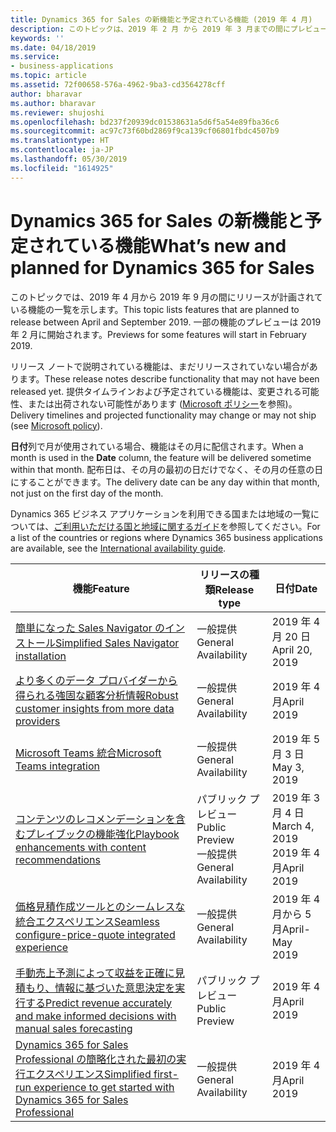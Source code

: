 ```yaml
---
title: Dynamics 365 for Sales の新機能と予定されている機能 (2019 年 4 月)
description: このトピックは、2019 年 2 月 から 2019 年 3 月までの間にプレビューになり、2019 年 4 月から 2019 年 9 月までの間にリリース予定の機能の一覧を示します。
keywords: ''
ms.date: 04/18/2019
ms.service:
- business-applications
ms.topic: article
ms.assetid: 72f00658-576a-4962-9ba3-cd3564278cff
author: bharavar
ms.author: bharavar
ms.reviewer: shujoshi
ms.openlocfilehash: bd237f20939dc01538631a5d6f5a54e89fba36c6
ms.sourcegitcommit: ac97c73f60bd2869f9ca139cf06801fbdc4507b9
ms.translationtype: HT
ms.contentlocale: ja-JP
ms.lasthandoff: 05/30/2019
ms.locfileid: "1614925"
---
```

#  <a name="whats-new-and-planned-for-dynamics-365-for-sales"></a><span data-ttu-id="aa749-103">Dynamics 365 for Sales の新機能と予定されている機能</span><span class="sxs-lookup"><span data-stu-id="aa749-103">What’s new and planned for Dynamics 365 for Sales</span></span>

<span data-ttu-id="aa749-104">このトピックでは、2019 年 4 月から 2019 年 9 月の間にリリースが計画されている機能の一覧を示します。</span><span class="sxs-lookup"><span data-stu-id="aa749-104">This topic lists features that are planned to release between April and September 2019.</span></span> <span data-ttu-id="aa749-105">一部の機能のプレビューは 2019 年 2 月に開始されます。</span><span class="sxs-lookup"><span data-stu-id="aa749-105">Previews for some features will start in February 2019.</span></span> 

<span data-ttu-id="aa749-106">リリース ノートで説明されている機能は、まだリリースされていない場合があります。</span><span class="sxs-lookup"><span data-stu-id="aa749-106">These release notes describe functionality that may not have been released yet.</span></span> <span data-ttu-id="aa749-107">提供タイムラインおよび予定されている機能は、変更される可能性、または出荷されない可能性があります ([Microsoft ポリシー](https://go.microsoft.com/fwlink/p/?linkid=2007332)を参照)。</span><span class="sxs-lookup"><span data-stu-id="aa749-107">Delivery timelines and projected functionality may change or may not ship (see [Microsoft policy](https://go.microsoft.com/fwlink/p/?linkid=2007332)).</span></span>

<span data-ttu-id="aa749-108">**日付**列で月が使用されている場合、機能はその月に配信されます。</span><span class="sxs-lookup"><span data-stu-id="aa749-108">When a month is used in the **Date** column, the feature will be delivered sometime within that month.</span></span> <span data-ttu-id="aa749-109">配布日は、その月の最初の日だけでなく、その月の任意の日にすることができます。</span><span class="sxs-lookup"><span data-stu-id="aa749-109">The delivery date can be any day within that month, not just on the first day of the month.</span></span>

<span data-ttu-id="aa749-110">Dynamics 365 ビジネス アプリケーションを利用できる国または地域の一覧については、[ご利用いただける国と地域に関するガイド](https://aka.ms/dynamics_365_international_availability_deck)を参照してください。</span><span class="sxs-lookup"><span data-stu-id="aa749-110">For a list of the countries or regions where Dynamics 365 business applications are available, see the [International availability guide](https://aka.ms/dynamics_365_international_availability_deck).</span></span>



| <span data-ttu-id="aa749-111">機能</span><span class="sxs-lookup"><span data-stu-id="aa749-111">Feature</span></span>         | <span data-ttu-id="aa749-112">リリースの種類</span><span class="sxs-lookup"><span data-stu-id="aa749-112">Release type</span></span>         | <span data-ttu-id="aa749-113">日付</span><span class="sxs-lookup"><span data-stu-id="aa749-113">Date</span></span> |
|-------------------------------|----------------------|----------------------|
| [<span data-ttu-id="aa749-114">簡単になった Sales Navigator のインストール</span><span class="sxs-lookup"><span data-stu-id="aa749-114">Simplified Sales Navigator installation</span></span>](intelligent-social-selling-relationship-sales-mrs.md) | <span data-ttu-id="aa749-115">一般提供</span><span class="sxs-lookup"><span data-stu-id="aa749-115">General Availability</span></span> | <span data-ttu-id="aa749-116">2019 年 4 月 20 日</span><span class="sxs-lookup"><span data-stu-id="aa749-116">April 20, 2019</span></span>           |
| [<span data-ttu-id="aa749-117">より多くのデータ プロバイダーから得られる強固な顧客分析情報</span><span class="sxs-lookup"><span data-stu-id="aa749-117">Robust customer insights from more data providers</span></span>](robust-customer-insights-more-data-providers.md)                      | <span data-ttu-id="aa749-118">一般提供</span><span class="sxs-lookup"><span data-stu-id="aa749-118">General Availability</span></span> | <span data-ttu-id="aa749-119">2019 年 4 月</span><span class="sxs-lookup"><span data-stu-id="aa749-119">April 2019</span></span>           |
| [<span data-ttu-id="aa749-120">Microsoft Teams 統合</span><span class="sxs-lookup"><span data-stu-id="aa749-120">Microsoft Teams integration</span></span>](productive-sales-collaboration-teams.md)              | <span data-ttu-id="aa749-121">一般提供</span><span class="sxs-lookup"><span data-stu-id="aa749-121">General Availability</span></span> | <span data-ttu-id="aa749-122">2019 年 5 月 3 日</span><span class="sxs-lookup"><span data-stu-id="aa749-122">May 3, 2019</span></span>           |
| [<span data-ttu-id="aa749-123">コンテンツのレコメンデーションを含むプレイブックの機能強化</span><span class="sxs-lookup"><span data-stu-id="aa749-123">Playbook enhancements with content recommendations</span></span>](content-recommendation-sales-playbook.md)                    | <span data-ttu-id="aa749-124">パブリック プレビュー</span><span class="sxs-lookup"><span data-stu-id="aa749-124">Public Preview</span></span><br><span data-ttu-id="aa749-125">一般提供</span><span class="sxs-lookup"><span data-stu-id="aa749-125">General Availability</span></span> | <span data-ttu-id="aa749-126">2019 年 3 月 4 日</span><span class="sxs-lookup"><span data-stu-id="aa749-126">March 4, 2019</span></span><br><span data-ttu-id="aa749-127">2019 年 4 月</span><span class="sxs-lookup"><span data-stu-id="aa749-127">April 2019</span></span>           |
| [<span data-ttu-id="aa749-128">価格見積作成ツールとのシームレスな統合エクスペリエンス</span><span class="sxs-lookup"><span data-stu-id="aa749-128">Seamless configure-price-quote integrated experience</span></span>](seamless-configure-price-quote-integrated-experience.md)        | <span data-ttu-id="aa749-129">一般提供</span><span class="sxs-lookup"><span data-stu-id="aa749-129">General Availability</span></span> | <span data-ttu-id="aa749-130">2019 年 4 月から 5 月</span><span class="sxs-lookup"><span data-stu-id="aa749-130">April-May 2019</span></span>           |
| [<span data-ttu-id="aa749-131">手動売上予測によって収益を正確に見積もり、情報に基づいた意思決定を実行する</span><span class="sxs-lookup"><span data-stu-id="aa749-131">Predict revenue accurately and make informed decisions with manual sales forecasting</span></span>](simple-forecasting-effective-sales-performance-management.md)            | <span data-ttu-id="aa749-132">パブリック プレビュー</span><span class="sxs-lookup"><span data-stu-id="aa749-132">Public Preview</span></span> | <span data-ttu-id="aa749-133">2019 年 4 月</span><span class="sxs-lookup"><span data-stu-id="aa749-133">April 2019</span></span>           |
| [<span data-ttu-id="aa749-134">Dynamics 365 for Sales Professional の簡略化された最初の実行エクスペリエンス</span><span class="sxs-lookup"><span data-stu-id="aa749-134">Simplified first-run experience to get started with Dynamics 365 for Sales Professional</span></span>](sales-professional-5x5.md)            | <span data-ttu-id="aa749-135">一般提供</span><span class="sxs-lookup"><span data-stu-id="aa749-135">General Availability</span></span> | <span data-ttu-id="aa749-136">2019 年 4 月</span><span class="sxs-lookup"><span data-stu-id="aa749-136">April 2019</span></span>           |
